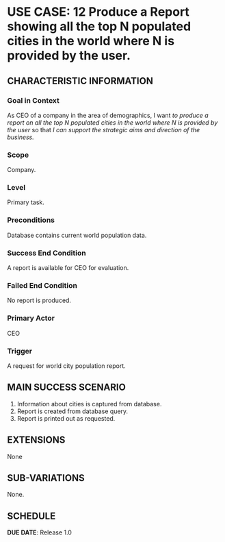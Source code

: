 # USE CASE: 12 Produce a Report showing all the top N populated cities in the world where N is provided by the user.

## CHARACTERISTIC INFORMATION

### Goal in Context

As CEO of a company in the area of demographics, I want *to produce a report on all the top N populated cities in the world where N is provided by the user* so that *I can support the strategic aims and direction of the business.*

### Scope

Company.

### Level

Primary task.

### Preconditions

Database contains current world population data.

### Success End Condition

A report is available for CEO for evaluation.

### Failed End Condition

No report is produced.

### Primary Actor

CEO

### Trigger

A request for world city population report.

## MAIN SUCCESS SCENARIO

1. Information about cities is captured from database.
2. Report is created from database query.
3. Report is printed out as requested.

## EXTENSIONS

None

## SUB-VARIATIONS

None.

## SCHEDULE

**DUE DATE**: Release 1.0